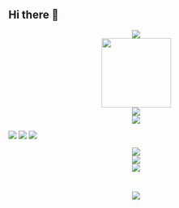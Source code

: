 ## Hi there 👋

<!--
**OneCuriousLearner/OneCuriousLearner** is a ✨ _special_ ✨ repository because its `README.md` (this file) appears on your GitHub profile.

Here are some ideas to get you started:

- 🔭 I’m currently working on ...
- 🌱 I’m currently learning ...
- 👯 I’m looking to collaborate on ...
- 🤔 I’m looking for help with ...
- 💬 Ask me about ...
- 📫 How to reach me: ...
- 😄 Pronouns: ...
- ⚡ Fun fact: ...
-->

<!-- Metrics（GitHub 信息统计） -->
<div align="center"> <img src="https://metrics.lecoq.io/OneCuriousLearner?template=classic&config.timezone=Asia%2FShanghai"> </div>

<!-- GitHub Stats Card（GitHub 统计卡片） -->
<div align="center"> <img height="137px" src="https://github-readme-stats.vercel.app/api?username=OneCuriousLearner&hide_title=true&hide_border=true&show_icons=trueline_height=21&text_color=000&icon_color=000&bg_color=0,ea6161,ffc64d,fffc4d,52fa5a&theme=graywhite" /> </div>

<!-- Most used languages（GitHub 使用语言统计） -->
<div align="center"> <img src="https://github-readme-stats.vercel.app/api/top-langs/?username=OneCuriousLearner&hide_title=true&hide_border=true&layout=compact&langs_count=6&text_color=000&icon_color=fff&bg_color=0,52fa5a,4dfcff,c64dff&theme=graywhite" /> </div>

<!-- Github Profile Trophy（GitHub 资料奖杯） -->
<div align="center"> <img src="https://github-profile-trophy.vercel.app/?username=OneCuriousLearner" /> </div>

<!-- Shields（GitHub 徽章） -->
<span > <img src="https://img.shields.io/badge/-HTML5-E34F26?style=flat-square&logo=html5&logoColor=white" /> <img src="https://img.shields.io/badge/-CSS3-1572B6?style=flat-square&logo=css3" /> <img src="https://img.shields.io/badge/-JavaScript-oringe?style=flat-square&logo=javascript" /> </span>

<!-- Visitor Badge（GitHub 访客徽章） -->
<div align="center"> <img src="https://visitor-badge.glitch.me/badge?page_id=OneCuriousLearner" /> </div>

<!-- GitHub Readme Activity Graph （GitHub 活动统计图） -->
<div align="center"> <img src="https://activity-graph.herokuapp.com/graph?username=OneCuriousLearner&theme=xcode" /> </div>

<!-- GitHub streak（GitHub 连续打卡） -->
<div align="center"> <img src="https://github-readme-streak-stats.herokuapp.com/?user=OneCuriousLearner" /> </div>

<!-- 循环打字特效 -->
<h1 align="center"> <a href="https://sunguoqi.com/"> <img src="https://readme-typing-svg.herokuapp.com/?lines=console.log(%22Hello%2C%20World!%22);此后如竟没有炬火：我便是唯一的光。&center=true&size=27"> </a> </h1>
